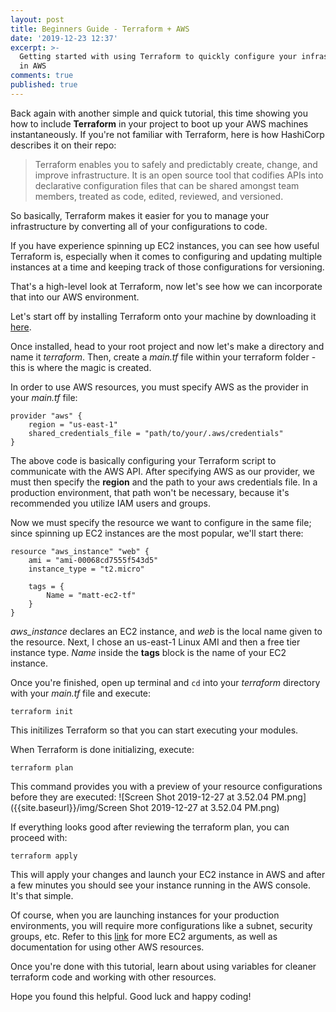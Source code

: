```yaml
---
layout: post
title: Beginners Guide - Terraform + AWS
date: '2019-12-23 12:37'
excerpt: >-
  Getting started with using Terraform to quickly configure your infrastructure
  in AWS
comments: true
published: true
---
```


Back again with another simple and quick tutorial, this time showing you how to include **Terraform** in your project to boot up your AWS machines instantaneously. If you're not familiar with Terraform, here is how HashiCorp describes it on their repo:

> Terraform enables you to safely and predictably create, change, and improve infrastructure. It is an open source tool that codifies APIs into declarative configuration files that can be shared amongst team members, treated as code, edited, reviewed, and versioned.

So basically, Terraform makes it easier for you to manage your infrastructure by converting all of your configurations to code.

If you have experience spinning up EC2 instances, you can see how useful Terraform is, especially when it comes to configuring and updating multiple instances at a time and keeping track of those configurations for versioning.

That's a high-level look at Terraform, now let's see how we can incorporate that into our AWS environment.


Let's start off by installing Terraform onto your machine by downloading it [here](https://www.terraform.io/downloads.html).

Once installed, head to your root project and now let's make a directory and name it _terraform_. Then, create a _main.tf_ file within your terraform folder - this is where the magic is created.

In order to use AWS resources, you must specify AWS as the provider in your _main.tf_ file:

```
provider "aws" {
    region = "us-east-1"
    shared_credentials_file = "path/to/your/.aws/credentials"
} 
```

The above code is basically configuring your Terraform script to communicate with the AWS API. After specifying AWS as our provider, we must then specify the **region** and the path to your aws credentials file. In a production environment, that path won't be necessary, because it's recommended you utilize IAM users and groups.


Now we must specify the resource we want to configure in the same file; since spinning up EC2 instances are the most popular, we'll start there:

```
resource "aws_instance" "web" {
    ami = "ami-00068cd7555f543d5"
    instance_type = "t2.micro"

    tags = {
        Name = "matt-ec2-tf"
    }
}
```

_aws_instance_ declares an EC2 instance, and _web_ is the local name given to the resource. Next, I chose an us-east-1 Linux AMI and then a free tier instance type. _Name_ inside the **tags** block is the name of your EC2 instance.


Once you're finished, open up terminal and ```cd``` into your _terraform_ directory with your _main.tf_ file and execute:

```terraform init```

This initilizes Terraform so that you can start executing your modules.

When Terraform is done initializing, execute:

```terraform plan```

This command provides you with a preview of your resource configurations before they are executed:
![Screen Shot 2019-12-27 at 3.52.04 PM.png]({{site.baseurl}}/img/Screen Shot 2019-12-27 at 3.52.04 PM.png)

If everything looks good after reviewing the terraform plan, you can proceed with:

```terraform apply``` 

This will apply your changes and launch your EC2 instance in AWS and after a few minutes you should see your instance running in the AWS console. It's that simple.

Of course, when you are launching instances for your production environments, you will require more configurations like a subnet, security groups, etc. Refer to this [link](https://www.terraform.io/docs/providers/aws/r/instance.html) for more EC2 arguments, as well as documentation for using other AWS resources.

Once you're done with this tutorial, learn about using variables for cleaner terraform code and working with other resources.

Hope you found this helpful. Good luck and happy coding!



